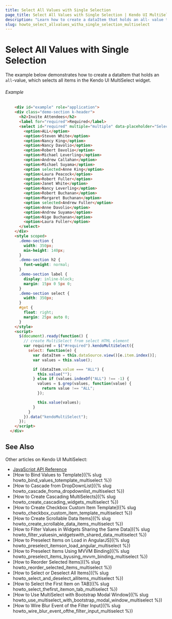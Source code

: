 ```yaml
---
title: Select All Values with Single Selection
page_title: Select All Values with Single Selection | Kendo UI MultiSelect Widget
description: "Learn how to create a dataItem that holds an all- value that will select all the items in the Kendo UI MultiSelect widget."
slug: howto_select_allvalues_witha_single_selection_multiselect
---
```


# Select All Values with Single Selection

The example below demonstrates how to create a dataItem that holds an `all`-value, which selects all items in the Kendo UI MultiSelect widget.

###### Example

```html
    <div id="example" role="application">
    <div class="demo-section k-header">
      <h2>Invite Attendees</h2>
      <label for="required">Required</label>
      <select id="required" multiple="multiple" data-placeholder="Select attendees...">
        <option>ALL</option>
        <option>Steven White</option>
        <option>Nancy King</option>
        <option>Nancy Davolio</option>
        <option>Robert Davolio</option>
        <option>Michael Leverling</option>
        <option>Andrew Callahan</option>
        <option>Michael Suyama</option>
        <option selected>Anne King</option>
        <option>Laura Peacock</option>
        <option>Robert Fuller</option>
        <option>Janet White</option>
        <option>Nancy Leverling</option>
        <option>Robert Buchanan</option>
        <option>Margaret Buchanan</option>
        <option selected>Andrew Fuller</option>
        <option>Anne Davolio</option>
        <option>Andrew Suyama</option>
        <option>Nige Buchanan</option>
        <option>Laura Fuller</option>
      </select>
    </div>
    <style scoped>
      .demo-section {
        width: 350px;
        min-height: 140px;
      }
      .demo-section h2 {
        font-weight: normal;
      }
      .demo-section label {
        display: inline-block;
        margin: 15px 0 5px 0;
      }
      .demo-section select {
        width: 350px;
      }
      #get {
        float: right;
        margin: 25px auto 0;
      }
    </style>
    <script>
      $(document).ready(function() {
        // create MultiSelect from select HTML element
        var required = $("#required").kendoMultiSelect({
          select: function(e) {
            var dataItem = this.dataSource.view()[e.item.index()];
            var values = this.value();

            if (dataItem.value === "ALL") {
              this.value("");
            } else if (values.indexOf("ALL") !== -1) {
              values = $.grep(values, function(value) {
                return value !== "ALL";    
              });

              this.value(values);
            }
          }
        }).data("kendoMultiSelect");
      });
    </script>
  </div>
```

## See Also

Other articles on Kendo UI MultiSelect:

* [JavaScript API Reference](/api/javascript/ui/multiselect)
* [How to Bind Values to Template]({% slug howto_bind_values_totemplate_multiselect %})
* [How to Cascade from DropDownList]({% slug howto_cascade_froma_dropdownlist_multiselect %})
* [How to Create Cascading MultiSelects]({% slug howto_create_cascading_widgets_multiselect %})
* [How to Create Checkbox Custom Item Template]({% slug howto_checkbox_custom_item_template_multiselect %})
* [How to Create Scrollable Data Items]({% slug howto_create_scrollable_data_items_multiselect %})
* [How to Filter Values in Widgets Sharing the Same Data]({% slug howto_filter_valuesin_widgetswith_shared_data_multiselect %})
* [How to Preselect Items on Load in AngularJS]({% slug howto_preselect_itemson_load_angular_multiselect %})
* [How to Preselect Items Using MVVM Binding]({% slug howto_preselect_items_byusing_mvvm_binding_multiselect %})
* [How to Reorder Selected Items]({% slug howto_reorder_selected_items_multiselect %})
* [How to Select or Deselect All Items]({% slug howto_select_and_deselect_allitems_multiselect %})
* [How to Select the First Item on TAB]({% slug howto_select_thefirst_itemon_tab_multiselect %})
* [How to Use MultiSelect with Bootstrap Modal Window]({% slug howto_use_multiselect_with_bootstrap_modal_window_multiselect %})
* [How to Wire Blur Event of the Filter Input]({% slug howto_wire_blur_event_ofthe_filtеr_input_multiselect %})